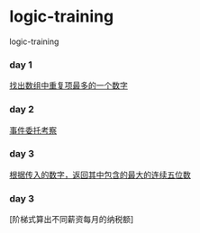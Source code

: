 # logic-training
logic-training

### day 1
[找出数组中重复项最多的一个数字](https://github.com/erbing/logic-training/issues/1)
### day 2
[事件委托考察](https://github.com/erbing/logic-training/issues/2)
### day 3
[根据传入的数字，返回其中包含的最大的连续五位数](https://github.com/erbing/logic-training/issues/3)
### day 3
[阶梯式算出不同薪资每月的纳税额]